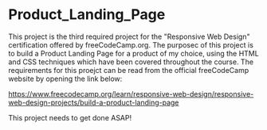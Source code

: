 # Product_Landing_Page

This project is the third required project for the "Responsive Web Design" certification offered by freeCodeCamp.org. The purposec of this project is to build a Product Landing Page for a product of my choice, using the HTML and CSS techniques which have been covered throughout the course. The requirements for this proejct can be read from the official freeCodeCamp website by opening the link below:

https://www.freecodecamp.org/learn/responsive-web-design/responsive-web-design-projects/build-a-product-landing-page

This project needs to get done ASAP!
